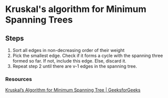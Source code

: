 # Kruskal's algorithm for Minimum Spanning Trees

## Steps
1. Sort all edges in non-decreasing order of their weight
2. Pick the smallest edge. Check if it forms a cycle with the spanning three formed so far. If not, include this edge. Else, discard it. 
3. Repeat step 2 until there are v-1 edges in the spanning tree. 

### Resources
<a href="https://www.youtube.com/watch?v=3rrNH_AizMA"> Kruskal’s Algorithm for Minimum Spanning Tree | GeeksforGeeks </a>
